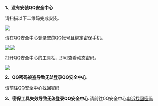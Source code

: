 **1、没有安装QQ安全中心**

请扫描以下二维码完成安装。

![](http://imgcache.tce.fsphere.cn/static/mc.qcloudimg.com/static/img/b0fc2ebd967ffabc4f9f10eefb28dc38/123.png)

请在QQ安全中心登录您的QQ帐号且绑定密保手机。

![](http://imgcache.tce.fsphere.cn/static/mc.qcloudimg.com/static/img/198b616b65fbfb7167a9da1ced335336/456.jpg)![](http://imgcache.tce.fsphere.cn/static/mc.qcloudimg.com/static/img/186fc57495ac79f2c94c4dfc8ed7b1b7/img567229228eae5.jpg)

打开QQ安全中心的工具栏，即可查看动态密码。

![](http://imgcache.tce.fsphere.cn/static/mc.qcloudimg.com/static/img/ef8bc594f489abbab1c754b94da8b8d6/789.png)

**2、QQ密码被盗导致无法登录QQ安全中心**

请前往QQ安全中心[找回密码](https://aq.qq.com/cn2/findpsw/pc/pc_find_pwd_input_account)



**3、密保工具失效导致无法登录QQ安全中心**
​
请前往QQ安全中心[申诉找回密码](https://aq.qq.com/cn2/appeal/appeal_index)

